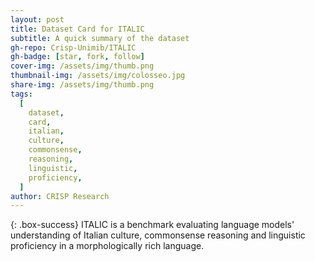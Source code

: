 ```yaml
---
layout: post
title: Dataset Card for ITALIC
subtitle: A quick summary of the dataset
gh-repo: Crisp-Unimib/ITALIC
gh-badge: [star, fork, follow]
cover-img: /assets/img/thumb.png
thumbnail-img: /assets/img/colosseo.jpg
share-img: /assets/img/thumb.png
tags:
  [
    dataset,
    card,
    italian,
    culture,
    commonsense,
    reasoning,
    linguistic,
    proficiency,
  ]
author: CRISP Research
---
```


<!-- Provide a quick summary of the dataset. -->

{: .box-success}
ITALIC is a benchmark evaluating language models' understanding of Italian culture, commonsense reasoning and linguistic proficiency in a morphologically rich language.
